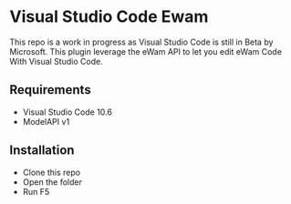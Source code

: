# Visual Studio Code Ewam

This repo is a work in progress as Visual Studio Code is still in Beta by Microsoft.
This plugin leverage the eWam API to let you edit eWam Code With Visual Studio Code.

## Requirements
* Visual Studio Code 10.6
* ModelAPI v1

## Installation
* Clone this repo
* Open the folder
* Run F5

